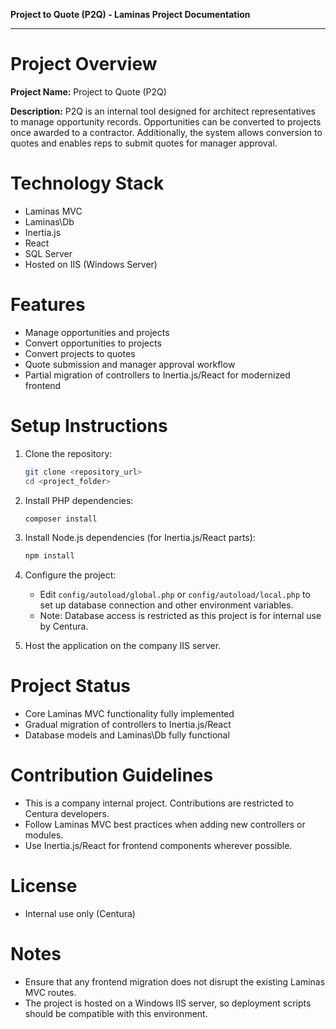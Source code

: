 **Project to Quote (P2Q) - Laminas Project Documentation**

---

# Project Overview

**Project Name:** Project to Quote (P2Q)

**Description:**
P2Q is an internal tool designed for architect representatives to manage opportunity records. Opportunities can be converted to projects once awarded to a contractor. Additionally, the system allows conversion to quotes and enables reps to submit quotes for manager approval.

# Technology Stack

* Laminas MVC
* Laminas\Db
* Inertia.js
* React
* SQL Server
* Hosted on IIS (Windows Server)

# Features

* Manage opportunities and projects
* Convert opportunities to projects
* Convert projects to quotes
* Quote submission and manager approval workflow
* Partial migration of controllers to Inertia.js/React for modernized frontend

# Setup Instructions

1. Clone the repository:

   ```bash
   git clone <repository_url>
   cd <project_folder>
   ```

2. Install PHP dependencies:

   ```bash
   composer install
   ```

3. Install Node.js dependencies (for Inertia.js/React parts):

   ```bash
   npm install
   ```

4. Configure the project:

   * Edit `config/autoload/global.php` or `config/autoload/local.php` to set up database connection and other environment variables.
   * Note: Database access is restricted as this project is for internal use by Centura.

5. Host the application on the company IIS server.

# Project Status

* Core Laminas MVC functionality fully implemented
* Gradual migration of controllers to Inertia.js/React
* Database models and Laminas\Db fully functional

# Contribution Guidelines

* This is a company internal project. Contributions are restricted to Centura developers.
* Follow Laminas MVC best practices when adding new controllers or modules.
* Use Inertia.js/React for frontend components wherever possible.

# License

* Internal use only (Centura)

# Notes

* Ensure that any frontend migration does not disrupt the existing Laminas MVC routes.
* The project is hosted on a Windows IIS server, so deployment scripts should be compatible with this environment.
